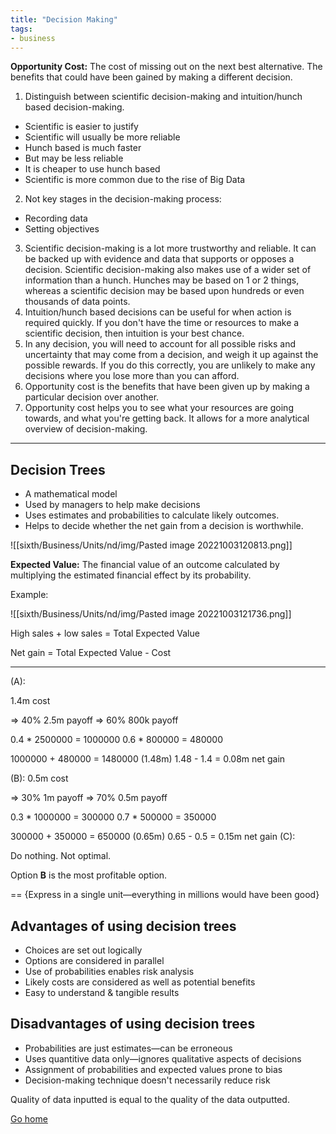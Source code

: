 ```yaml
---
title: "Decision Making"
tags:
- business
---
```


**Opportunity Cost:** The cost of missing out on the next best alternative. The benefits that could have been gained by making a different decision.

1) Distinguish between scientific decision-making and intuition/hunch based decision-making.
- Scientific is easier to justify
- Scientific will usually be more reliable
- Hunch based is much faster
- But may be less reliable
- It is cheaper to use hunch based
- Scientific is more common due to the rise of Big Data

2) Not key stages in the decision-making process:
- Recording data
- Setting objectives

3) Scientific decision-making is a lot more trustworthy and reliable. It can be backed up with  evidence and data that supports or opposes a decision. Scientific decision-making also makes use of a wider set of information than a hunch. Hunches may be based on 1 or 2 things, whereas a scientific decision may be based upon hundreds or even thousands of data points.
4) Intuition/hunch based decisions can be useful for when action is required quickly. If you don't have the time or resources to make a scientific decision, then intuition is your best chance.
5) In any decision, you will need to account for all possible risks and uncertainty that may come from a decision, and weigh it up against the possible rewards. If you do this correctly, you are unlikely to make any decisions where you lose more than you can afford.
6) Opportunity cost is the benefits that have been given up by making a particular decision over another.
7) Opportunity cost helps you to see what your resources are going towards, and what you're getting back. It allows for a more analytical overview of decision-making.

---

## Decision Trees

- A mathematical model
- Used by managers to help make decisions
- Uses estimates and probabilities to calculate likely outcomes.
- Helps to decide whether the net gain from a decision is worthwhile. 

![[sixth/Business/Units/nd/img/Pasted image 20221003120813.png]]

**Expected Value:** The financial value of an outcome calculated by multiplying the estimated financial effect by its probability.

Example:

![[sixth/Business/Units/nd/img/Pasted image 20221003121736.png]]

High sales + low sales = Total Expected Value

Net gain = Total Expected Value - Cost

---

(A):

1.4m cost

=> 40% 2.5m payoff
=> 60% 800k payoff

0.4 * 2500000 = 1000000
0.6 * 800000 = 480000

1000000 + 480000 = 1480000 (1.48m)
 1.48 - 1.4 = 0.08m net gain

(B):
 0.5m cost

=> 30% 1m payoff
=> 70% 0.5m payoff

0.3 * 1000000 = 300000
0.7 * 500000 = 350000


300000 + 350000 = 650000 (0.65m)
0.65 - 0.5 = 0.15m net gain
(C):

Do nothing. Not optimal.


Option **B** is the most profitable option.

== {Express in a single unit—everything in millions would have been good}

## Advantages of using decision trees
- Choices are set out logically
- Options are considered in parallel
- Use of probabilities enables risk analysis
- Likely costs are considered as well as potential benefits
- Easy to understand & tangible results

## Disadvantages of using decision trees
- Probabilities are just estimates—can be erroneous
- Uses quantitive data only—ignores qualitative aspects of decisions
- Assignment of probabilities and expected values prone to bias
- Decision-making technique doesn't necessarily reduce risk

Quality of data inputted is equal to the quality of the data outputted.


[Go home](/)